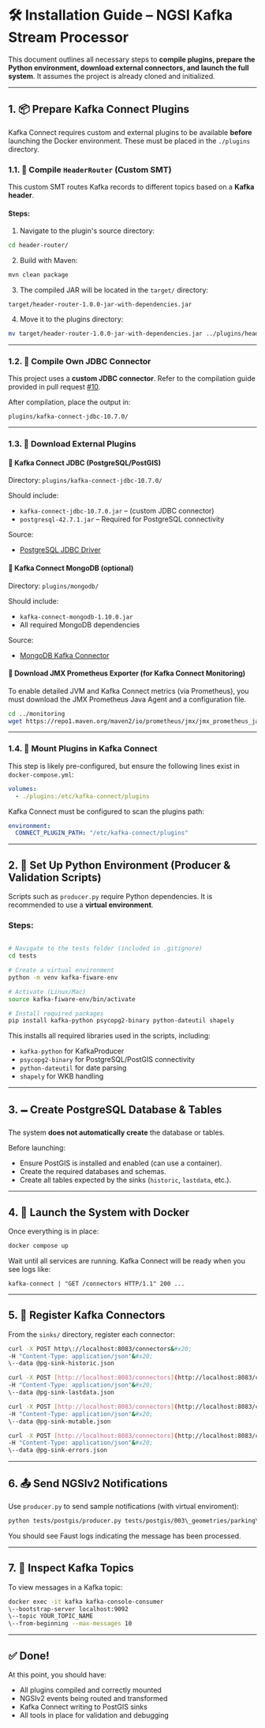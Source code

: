 # 🛠️ Installation Guide – NGSI Kafka Stream Processor

This document outlines all necessary steps to **compile plugins, prepare the Python environment, download external connectors, and launch the full system**. It assumes the project is already cloned and initialized.

---

## 1. 📦 Prepare Kafka Connect Plugins

Kafka Connect requires custom and external plugins to be available **before** launching the Docker environment. These must be placed in the `./plugins` directory.

### 1.1. 🔨 Compile `HeaderRouter` (Custom SMT)

This custom SMT routes Kafka records to different topics based on a **Kafka header**.

#### Steps:

1. Navigate to the plugin's source directory:

```bash
cd header-router/
```

2. Build with Maven:

```bash
mvn clean package
```

3. The compiled JAR will be located in the `target/` directory:

```
target/header-router-1.0.0-jar-with-dependencies.jar
```

4. Move it to the plugins directory:

```bash
mv target/header-router-1.0.0-jar-with-dependencies.jar ../plugins/header-router-1.0.0.jar
```

---

### 1.2. 🧪 Compile Own JDBC Connector

This project uses a **custom JDBC connector**. Refer to the compilation guide provided in pull request [#10](https://github.com/telefonicaid/kafnus/pull/10).

After compilation, place the output in:

```
plugins/kafka-connect-jdbc-10.7.0/
```

---

### 1.3. 🧩 Download External Plugins

#### 🔹 Kafka Connect JDBC (PostgreSQL/PostGIS)

Directory: `plugins/kafka-connect-jdbc-10.7.0/`

Should include:

* `kafka-connect-jdbc-10.7.0.jar` – (custom JDBC connector)
* `postgresql-42.7.1.jar` – Required for PostgreSQL connectivity

Source:

* [PostgreSQL JDBC Driver](https://jdbc.postgresql.org/)

#### 🔹 Kafka Connect MongoDB (optional)

Directory: `plugins/mongodb/`

Should include:

* `kafka-connect-mongodb-1.10.0.jar`
* All required MongoDB dependencies

Source:

* [MongoDB Kafka Connector](https://www.confluent.io/hub/mongodb/kafka-connect-mongodb)


#### 🔹 Download JMX Prometheus Exporter (for Kafka Connect Monitoring)

To enable detailed JVM and Kafka Connect metrics (via Prometheus), you must download the JMX Prometheus Java Agent and a configuration file.


```bash
cd ../monitoring
wget https://repo1.maven.org/maven2/io/prometheus/jmx/jmx_prometheus_javaagent/0.20.0/jmx_prometheus_javaagent-0.20.0.jar -O jmx_prometheus_javaagent.jar 
```

---

### 1.4. 🔧 Mount Plugins in Kafka Connect

This step is likely pre-configured, but ensure the following lines exist in `docker-compose.yml`:

```yaml
volumes:
  - ./plugins:/etc/kafka-connect/plugins
```

Kafka Connect must be configured to scan the plugins path:

```yaml
environment:
  CONNECT_PLUGIN_PATH: "/etc/kafka-connect/plugins"
```

---

## 2. 🐍 Set Up Python Environment (Producer & Validation Scripts)

Scripts such as `producer.py` require Python dependencies. It is recommended to use a **virtual environment**.

### Steps:

```bash

# Navigate to the tests folder (included in .gitignore)
cd tests

# Create a virtual environment
python -m venv kafka-fiware-env

# Activate (Linux/Mac)
source kafka-fiware-env/bin/activate

# Install required packages
pip install kafka-python psycopg2-binary python-dateutil shapely
```

This installs all required libraries used in the scripts, including:
- `kafka-python` for KafkaProducer
- `psycopg2-binary` for PostgreSQL/PostGIS connectivity
- `python-dateutil` for date parsing
- `shapely` for WKB handling

---

## 3. 🗕️ Create PostgreSQL Database & Tables

The system **does not automatically create** the database or tables.

Before launching:

* Ensure PostGIS is installed and enabled (can use a container).
* Create the required databases and schemas.
* Create all tables expected by the sinks (`historic`, `lastdata`, etc.).

---

## 4. 🚀 Launch the System with Docker

Once everything is in place:

```bash
docker compose up
```

Wait until all services are running. Kafka Connect will be ready when you see logs like:

```
kafka-connect | "GET /connectors HTTP/1.1" 200 ...
```

---

## 5. 🔌 Register Kafka Connectors

From the `sinks/` directory, register each connector:

```bash
curl -X POST http\://localhost:8083/connectors&#x20;
-H "Content-Type: application/json"&#x20;
\--data @pg-sink-historic.json

curl -X POST [http://localhost:8083/connectors](http://localhost:8083/connectors)&#x20;
-H "Content-Type: application/json"&#x20;
\--data @pg-sink-lastdata.json

curl -X POST [http://localhost:8083/connectors](http://localhost:8083/connectors)&#x20;
-H "Content-Type: application/json"&#x20;
\--data @pg-sink-mutable.json

curl -X POST [http://localhost:8083/connectors](http://localhost:8083/connectors)&#x20;
-H "Content-Type: application/json"&#x20;
\--data @pg-sink-errors.json
```

---

## 6. 📤 Send NGSIv2 Notifications

Use `producer.py` to send sample notifications (with virtual enviroment):

```bash
python tests/postgis/producer.py tests/postgis/003\_geometries/parking\_zone\_notification.json
```

You should see Faust logs indicating the message has been processed.

---

## 7. 🔎 Inspect Kafka Topics

To view messages in a Kafka topic:

```bash
docker exec -it kafka kafka-console-consumer
\--bootstrap-server localhost:9092
\--topic YOUR_TOPIC_NAME
\--from-beginning --max-messages 10
```

---

## ✅ Done!

At this point, you should have:

* All plugins compiled and correctly mounted
* NGSIv2 events being routed and transformed
* Kafka Connect writing to PostGIS sinks
* All tools in place for validation and debugging
